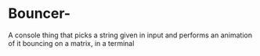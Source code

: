 # Bouncer-
 A console thing that picks a string given in input and performs an animation of it bouncing on a matrix, in a terminal
